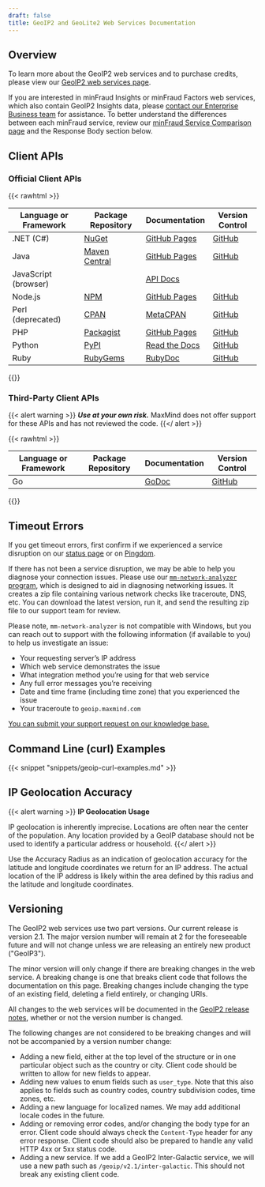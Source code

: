 ```yaml
---
draft: false
title: GeoIP2 and GeoLite2 Web Services Documentation
---
```


## Overview

To learn more about the GeoIP2 web services and to purchase credits, please view
our
[GeoIP2 web services page](https://www.maxmind.com/en/geoip2-precision-services).

If you are interested in minFraud Insights or minFraud Factors web services,
which also contain GeoIP2 Insights data, please
[contact our Enterprise Business team](https://www.maxmind.com/en/sales-contact?comments=I+am+interested+in+minFraud+Factors.&interested_in=minfraud)
for assistance. To better understand the differences between each minFraud
service, review our
[minFraud Service Comparison page](https://www.maxmind.com/en/solutions/minfraud-services#compare-features)
and the Response Body section below.

## Client APIs

### Official Client APIs


{{< rawhtml >}}
<div class="table">
  <table>
    <thead>
      <tr>
        <th>Language or Framework</th>
        <th>Package Repository</th>
        <th>Documentation</th>
        <th>Version Control</th>
      </tr>
    </thead>
    <tbody>
     <tr>
        <td>.NET (C#)</td>
        <td><a href="https://www.nuget.org/packages/MaxMind.GeoIP2/">NuGet</a></td>
        <td><a href="https://maxmind.github.io/GeoIP2-dotnet/">GitHub Pages</a></td>
        <td><a href="https://github.com/maxmind/GeoIP2-dotnet">GitHub</a> </td>
      </tr>
      <tr>
        <td>Java</td>
        <td><a href="https://search.maven.org/#search%7Cga%7C1%7Cg%3A%22com.maxmind.geoip2%22%20AND%20a%3A%22geoip2%22">Maven Central</a></td>
        <td><a href="https://maxmind.github.io/GeoIP2-java/">GitHub Pages</a></td>
        <td><a href="https://github.com/maxmind/GeoIP2-java">GitHub</a></td>
      </tr>
      <tr>
        <td>JavaScript (browser)</td>
        <td></td>
        <td><a href="/geoip/geolocate-an-ip/client-side-javascript">API Docs</a></td>
        <td></td>
      </tr>
      <tr>
        <td>Node.js </td>
        <td><a href="https://npmjs.com/package/@maxmind/geoip2-node">NPM</a> </td>
        <td><a href="https://maxmind.github.io/GeoIP2-node/">GitHub Pages</a></td>
        <td><a href="https://github.com/maxmind/GeoIP2-node">GitHub</a></td>
      </tr>
      <tr>
        <td>Perl (deprecated)</td>
        <td><a href="https://metacpan.org/release/GeoIP2">CPAN</a></td>
        <td><a href="https://metacpan.org/release/GeoIP2">MetaCPAN</a></td>
        <td><a href="https://github.com/maxmind/GeoIP2-perl">GitHub</a></td>
      </tr>
      <tr>
        <td>PHP</td>
        <td><a href="https://packagist.org/packages/geoip2/geoip2">Packagist</a></td>
        <td><a href="https://maxmind.github.io/GeoIP2-php/">GitHub Pages</a></td>
        <td><a href="https://github.com/maxmind/GeoIP2-php">GitHub</a></td>
      </tr>
      <tr>
        <td>Python</td>
        <td><a href="https://pypi.python.org/pypi/geoip2">PyPI</a></td>
        <td><a href="https://geoip2.readthedocs.org/en/latest/">Read the Docs</a></td>
        <td><a href="https://github.com/maxmind/GeoIP2-python">GitHub</a></td>
      </tr>
      <tr>
        <td>Ruby</td>
        <td><a href="https://rubygems.org/gems/maxmind-geoip2">RubyGems</a></td>
        <td><a href="https://www.rubydoc.info/gems/maxmind-geoip2">RubyDoc</a></td>
        <td><a href="https://github.com/maxmind/GeoIP2-ruby">GitHub</a></td>
      </tr>
    </tbody>
  </table>
</div>
{{</ rawhtml >}}

### Third-Party Client APIs

{{< alert warning >}}
  **_Use at your own risk._** MaxMind does not offer support for these APIs and
  has not reviewed the code.
{{</ alert >}}

{{< rawhtml >}}
<div class="table">
  <table>
    <thead>
      <tr>
        <th>Language or Framework</th>
        <th>Package Repository</th>
        <th>Documentation</th>
        <th>Version Control</th>
      </tr>
    </thead>
    <tbody>
      <tr>
        <td>Go</td>
        <td></td>
        <td><a href="https://godoc.org/github.com/savaki/geoip2">GoDoc</a></td>
        <td><a href="https://github.com/savaki/geoip2">GitHub</a></td>
      </tr>
    </tbody>
  </table>
</div>
{{</ rawhtml >}}

## Timeout Errors

If you get timeout errors, first confirm if we experienced a service disruption
on our [status page](https://status.maxmind.com/) or on
[Pingdom](http://stats.pingdom.com/datuqzybqg5z).

If there has not been a service disruption, we may be able to help you diagnose
your connection issues. Please use our
[`mm-network-analyzer` program](https://github.com/maxmind/mm-network-analyzer),
which is designed to aid in diagnosing networking issues. It creates a zip file
containing various network checks like traceroute, DNS, etc. You can download
the latest version, run it, and send the resulting zip file to our support team
for review.

Please note, `mm-network-analyzer` is not compatible with Windows, but you can
reach out to support with the following information (if available to you) to
help us investigate an issue:

- Your requesting server’s IP address
- Which web service demonstrates the issue
- What integration method you’re using for that web service
- Any full error messages you’re receiving
- Date and time frame (including time zone) that you experienced the issue
- Your traceroute to `geoip.maxmind.com`

[You can submit your support request on our knowledge base.](https://support.maxmind.com/hc/en-us/requests/new)

## Command Line (curl) Examples

{{< snippet "snippets/geoip-curl-examples.md" >}}

## IP Geolocation Accuracy

{{< alert warning >}}
  **IP Geolocation Usage**

IP geolocation is inherently imprecise. Locations are often near the center of
the population. Any location provided by a GeoIP database should not be used to
identify a particular address or household.
{{</ alert >}}

Use the Accuracy Radius as an indication of geolocation accuracy for the
latitude and longitude coordinates we return for an IP address. The actual
location of the IP address is likely within the area defined by this radius and
the latitude and longitude coordinates.

## Versioning

The GeoIP2 web services use two part versions. Our current release is version
2.1. The major version number will remain at 2 for the foreseeable future and
will not change unless we are releasing an entirely new product ("GeoIP3").

The minor version will only change if there are breaking changes in the web
service. A breaking change is one that breaks client code that follows the
documentation on this page. Breaking changes include changing the type of an
existing field, deleting a field entirely, or changing URIs.

All changes to the web services will be documented in the
[GeoIP2 release notes](/geoip/release-notes), whether or not the version number
is changed.

The following changes are not considered to be breaking changes and will not be
accompanied by a version number change:

- Adding a new field, either at the top level of the structure or in one
  particular object such as the country or city. Client code should be written
  to allow for new fields to appear.
- Adding new values to enum fields such as `user_type`. Note that this also
  applies to fields such as country codes, country subdivision codes, time
  zones, etc.
- Adding a new language for localized names. We may add additional locale codes
  in the future.
- Adding or removing error codes, and/or changing the body type for an error.
  Client code should always check the `Content-Type` header for any error
  response. Client code should also be prepared to handle any valid HTTP 4xx or
  5xx status code.
- Adding a new service. If we add a GeoIP2 Inter-Galactic service, we will use a
  new path such as `/geoip/v2.1/inter-galactic`. This should not break any
  existing client code.
